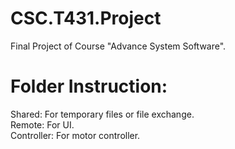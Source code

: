 # CSC.T431.Project
Final Project of Course "Advance System Software".

# Folder Instruction:
Shared: For temporary files or file exchange.<br>
Remote: For UI.<br>
Controller: For motor controller.<br>
